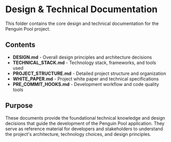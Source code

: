 # Design & Technical Documentation

This folder contains the core design and technical documentation for the Penguin Pool project.

## Contents

- **DESIGN.md** - Overall design principles and architecture decisions
- **TECHNICAL_STACK.md** - Technology stack, frameworks, and tools used
- **PROJECT_STRUCTURE.md** - Detailed project structure and organization
- **WHITE_PAPER.md** - Project white paper and technical specifications
- **PRE_COMMIT_HOOKS.md** - Development workflow and code quality tools

## Purpose

These documents provide the foundational technical knowledge and design decisions that guide the development of the Penguin Pool application. They serve as reference material for developers and stakeholders to understand the project's architecture, technology choices, and design principles.
